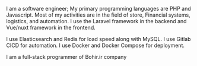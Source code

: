 
I am a software engineer;
My primary programming languages are PHP and Javascript.
Most of my activities are in the field of store, Financial systems, logistics, and automation.
I use the Laravel framework in the backend and Vue/nuxt framework in the frontend.

I use Elasticsearch and Redis for load speed along with MySQL.
I use Gitlab CICD for automation.
I use Docker and Docker Compose for deployment.

I am a full-stack programmer of Bohir.ir company
